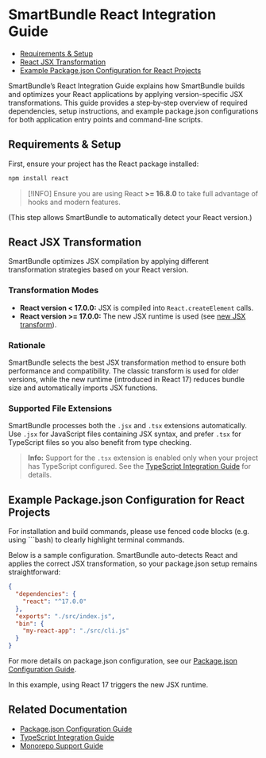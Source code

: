 # SmartBundle React Integration Guide

<!-- Table of Contents -->
- [Requirements & Setup](#requirements--setup)
- [React JSX Transformation](#react-jsx-transformation)
- [Example Package.json Configuration for React Projects](#example-packagejson-configuration-for-react-projects)

<!-- Overview -->
SmartBundle’s React Integration Guide explains how SmartBundle builds and optimizes your React applications by applying version-specific JSX transformations. This guide provides a step‐by‐step overview of required dependencies, setup instructions, and example package.json configurations for both application entry points and command-line scripts.

## Requirements & Setup

First, ensure your project has the React package installed:

```bash
npm install react
```

> [!INFO]
> Ensure you are using React **>= 16.8.0** to take full advantage of hooks and modern features.

(This step allows SmartBundle to automatically detect your React version.)

## React JSX Transformation

SmartBundle optimizes JSX compilation by applying different transformation strategies based on your React version.

### Transformation Modes

- **React version < 17.0.0:** JSX is compiled into `React.createElement` calls.
- **React version >= 17.0.0:** The new JSX runtime is used (see [new JSX transform](https://legacy.reactjs.org/blog/2020/09/22/introducing-the-new-jsx-transform.html)).

### Rationale

SmartBundle selects the best JSX transformation method to ensure both performance and compatibility. The classic transform is used for older versions, while the new runtime (introduced in React 17) reduces bundle size and automatically imports JSX functions.

### Supported File Extensions

SmartBundle processes both the `.jsx` and `.tsx` extensions automatically. Use `.jsx` for JavaScript files containing JSX syntax, and prefer `.tsx` for TypeScript files so you also benefit from type checking.

> **Info:** Support for the `.tsx` extension is enabled only when your project has TypeScript configured. See the [TypeScript Integration Guide](./ts-guide.md) for details.

## Example Package.json Configuration for React Projects

For installation and build commands, please use fenced code blocks (e.g. using ```bash) to clearly highlight terminal commands.

Below is a sample configuration. SmartBundle auto-detects React and applies the correct JSX transformation, so your package.json setup remains straightforward:

```json
{
  "dependencies": {
    "react": "^17.0.0"
  },
  "exports": "./src/index.js",
  "bin": {
    "my-react-app": "./src/cli.js"
  }
}
```

For more details on package.json configuration, see our [Package.json Configuration Guide](./package-json.md).

In this example, using React 17 triggers the new JSX runtime.

## Related Documentation

- [Package.json Configuration Guide](./package-json.md)
- [TypeScript Integration Guide](./ts-guide.md)
- [Monorepo Support Guide](./monorepo.md)

